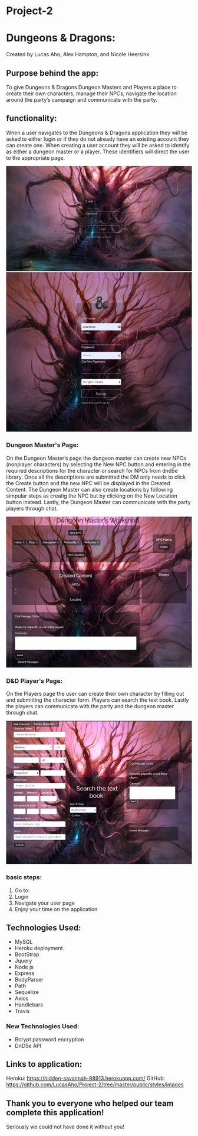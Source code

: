 # Project-2
# Dungeons & Dragons:
Created by Lucas Aho, Alex Hampton, and Nicole Heersink

## Purpose behind the app:

To give Dungeons & Dragons  Dungeon Masters and Players a place to create their own characters, manage their NPCs, navigate the location around the party’s campaign and communicate with the party.

## functionality:

When a user navigates to the Dungeons & Dragons application they will be asked to either login or if they do not already have an existing account they can create one. When creating a user account they will be asked to identify as either a dungeon master or a player. These identifiers will direct the user to the appropriate page.

<img src="public\styles\images\Login1.png">  <img src="public\styles\images\user.png"> 

### Dungeon Master's Page:

On the Dungeon Master’s page the dungeon master can create new NPCs (nonplayer characters) by selecting the New NPC button and entering in the required descriptions for the character or search for NPCs from dnd5e library. Once all the descriptions are submitted the DM only needs to click the Create button and the new NPC will be displayed in the Created Content.  The Dungeon Master can also create locations by following simpular steps as creatig the NPC but by clicking on the New Location button instead. Lastly, the Dungeon Master can communicate with the party players through chat. 

<img src="public\styles\images\dm.png"> 

### D&D Player's Page:

On the Players page the user can create their own character by filling out and submitting the character form. Players can search the text book.  Lastly the players can communicate with the party and the dungeon master through chat. 

<img src="public\styles\images\player.png"> 


### basic steps:
1. Go to: 
2. Login 
3. Navigate your user page
4. Enjoy your time on the application 


## Technologies Used:

* MySQL
* Heroku deployment
* BootStrap
* Jquery
* Node js
* Express
* BodyParser
* Path
* Sequelize
* Axios
* Handlebars
* Travis


### New Technologies Used:

* Bcrypt password encryption
* DnD5e API

## Links to application:

 Heroku: https://hidden-savannah-88913.herokuapp.com/
 GitHub: https://github.com/LucasAho/Project-2/tree/master/public/styles/images

 ## Thank you to everyone who helped our team complete this application!
Seriously we could not have done it without you!
